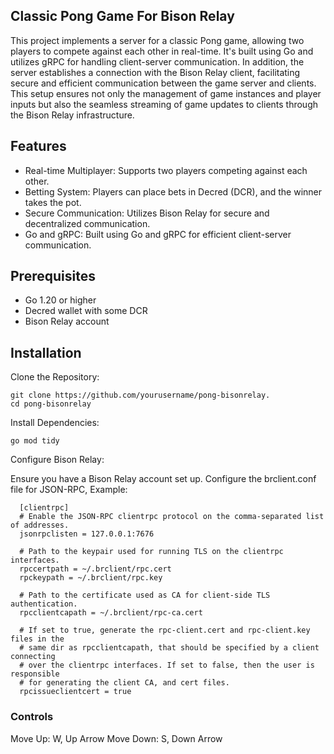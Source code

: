 ## Classic Pong Game For Bison Relay
This project implements a server for a classic Pong game, allowing two players to compete against each other in real-time. It's built using Go and utilizes gRPC for handling client-server communication. In addition, the server establishes a connection with the Bison Relay client, facilitating secure and efficient communication between the game server and clients. This setup ensures not only the management of game instances and player inputs but also the seamless streaming of game updates to clients through the Bison Relay infrastructure.

## Features
  - Real-time Multiplayer: Supports two players competing against each other.
  - Betting System: Players can place bets in Decred (DCR), and the winner takes the pot.
  - Secure Communication: Utilizes Bison Relay for secure and decentralized communication.
  - Go and gRPC: Built using Go and gRPC for efficient client-server communication.

## Prerequisites

  - Go 1.20 or higher
  - Decred wallet with some DCR
  - Bison Relay account

## Installation

Clone the Repository:

```
git clone https://github.com/yourusername/pong-bisonrelay.
cd pong-bisonrelay
```

Install Dependencies:

```
go mod tidy
```

Configure Bison Relay:

  Ensure you have a Bison Relay account set up. Configure the brclient.conf file for JSON-RPC, Example:

```
  [clientrpc]
  # Enable the JSON-RPC clientrpc protocol on the comma-separated list of addresses.
  jsonrpclisten = 127.0.0.1:7676

  # Path to the keypair used for running TLS on the clientrpc interfaces.
  rpccertpath = ~/.brclient/rpc.cert
  rpckeypath = ~/.brclient/rpc.key

  # Path to the certificate used as CA for client-side TLS authentication.
  rpcclientcapath = ~/.brclient/rpc-ca.cert

  # If set to true, generate the rpc-client.cert and rpc-client.key files in the
  # same dir as rpcclientcapath, that should be specified by a client connecting
  # over the clientrpc interfaces. If set to false, then the user is responsible
  # for generating the client CA, and cert files.
  rpcissueclientcert = true
```


### Controls

Move Up: W, Up Arrow
Move Down: S, Down Arrow
